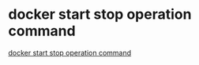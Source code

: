# docker start stop operation command
[docker start stop operation command](https://aiwithcloud.com/2022/09/19/docker_start_stop_operation_command/)